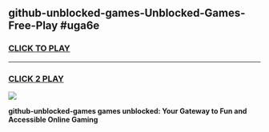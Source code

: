 
## github-unblocked-games-Unblocked-Games-Free-Play #uga6e
<h3>
<a href="https://us.freeplayer.one?title=github-unblocked-games&ref=9M">CLICK TO PLAY</a></h3>
<hr>

<h3>
<a href="https://us.freeplayer.one?title=github-unblocked-games&ref=9M">CLICK 2 PLAY</a>
  
</h3>

<a href="https://us.freeplayer.one?title=github-unblocked-games&ref=9M"><img src="https://clearcache.store/games.png"></a>


**github-unblocked-games games unblocked: Your Gateway to Fun and Accessible Online Gaming**
